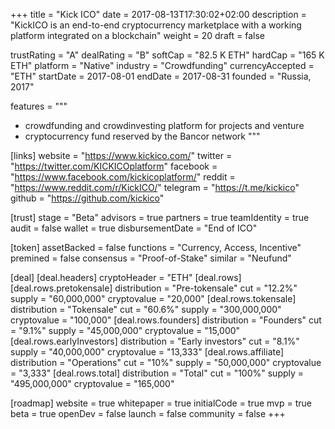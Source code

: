 +++
title = "Kick ICO"
date = 2017-08-13T17:30:02+02:00
description = "KickICO is an end-to-end cryptocurrency marketplace with a working platform integrated on a blockchain"
weight = 20
draft = false

trustRating = "A"
dealRating = "B"
softCap = "82.5 K ETH"
hardCap = "165 K ETH"
platform = "Native"
industry = "Crowdfunding"
currencyAccepted = "ETH"
startDate = 2017-08-01
endDate = 2017-08-31
founded = "Russia, 2017"

features = """
- crowdfunding and crowdinvesting platform for projects and venture
- cryptocurrency fund reserved by the Bancor network
"""

[links]
  website = "https://www.kickico.com/"
  twitter = "https://twitter.com/KICKICOplatform"
  facebook = "https://www.facebook.com/kickicoplatform/"
  reddit = "https://www.reddit.com/r/KickICO/"
  telegram = "https://t.me/kickico"
  github = "https://github.com/kickico"
  

[trust]
  stage = "Beta"
  advisors = true
  partners = true
  teamIdentity = true
  audit = false
  wallet = true
  disbursementDate = "End of ICO"

[token]
  assetBacked = false
  functions = "Currency, Access, Incentive"
  premined = false
  consensus = "Proof-of-Stake"
  similar = "Neufund"

[deal]
  [deal.headers]
    cryptoHeader = "ETH"
  [deal.rows]
    [deal.rows.pretokensale]
      distribution = "Pre-tokensale"
      cut = "12.2%"
      supply = "60,000,000"
      cryptovalue = "20,000"
    [deal.rows.tokensale]
      distribution = "Tokensale"
      cut = "60.6%"
      supply = "300,000,000"
      cryptovalue = "100,000"
    [deal.rows.founders]
      distribution = "Founders"
      cut = "9.1%"
      supply = "45,000,000"
      cryptovalue = "15,000"
    [deal.rows.earlyInvestors]
      distribution = "Early investors"
      cut = "8.1%"
      supply = "40,000,000"
      cryptovalue = "13,333"
    [deal.rows.affiliate]
      distribution = "Operations"
      cut = "10%"
      supply = "50,000,000"
      cryptovalue = "3,333"
    [deal.rows.total]
      distribution = "Total"
      cut = "100%"
      supply = "495,000,000"
      cryptovalue = "165,000"

[roadmap]
  website = true
  whitepaper = true
  initialCode = true
  mvp = true
  beta = true
  openDev = false
  launch = false
  community = false
+++
